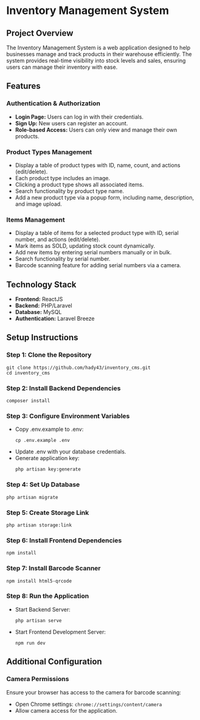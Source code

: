 <h1>Inventory Management System</h1>

<h2>Project Overview</h2>
<p>The Inventory Management System is a web application designed to help businesses manage and track products in their warehouse efficiently. The system provides real-time visibility into stock levels and sales, ensuring users can manage their inventory with ease.</p>

<h2>Features</h2>

<h3>Authentication & Authorization</h3>
<ul>
  <li><strong>Login Page:</strong> Users can log in with their credentials.</li>
  <li><strong>Sign Up:</strong> New users can register an account.</li>
  <li><strong>Role-based Access:</strong> Users can only view and manage their own products.</li>
</ul>

<h3>Product Types Management</h3>
<ul>
  <li>Display a table of product types with ID, name, count, and actions (edit/delete).</li>
  <li>Each product type includes an image.</li>
  <li>Clicking a product type shows all associated items.</li>
  <li>Search functionality by product type name.</li>
  <li>Add a new product type via a popup form, including name, description, and image upload.</li>
</ul>

<h3>Items Management</h3>
<ul>
  <li>Display a table of items for a selected product type with ID, serial number, and actions (edit/delete).</li>
  <li>Mark items as SOLD, updating stock count dynamically.</li>
  <li>Add new items by entering serial numbers manually or in bulk.</li>
  <li>Search functionality by serial number.</li>
  <li>Barcode scanning feature for adding serial numbers via a camera.</li>
</ul>

<h2>Technology Stack</h2>
<ul>
  <li><strong>Frontend:</strong> ReactJS</li>
  <li><strong>Backend:</strong> PHP/Laravel</li>
  <li><strong>Database:</strong> MySQL</li>
  <li><strong>Authentication:</strong> Laravel Breeze</li>
</ul>

<h2>Setup Instructions</h2>

<h3>Step 1: Clone the Repository</h3>
<pre><code>git clone https://github.com/hady43/inventory_cms.git
cd inventory_cms</code></pre>

<h3>Step 2: Install Backend Dependencies</h3>
<pre><code>composer install</code></pre>

<h3>Step 3: Configure Environment Variables</h3>
<ul>
  <li>Copy .env.example to .env:</li>
  <pre><code>cp .env.example .env</code></pre>
  <li>Update .env with your database credentials.</li>
  <li>Generate application key:</li>
  <pre><code>php artisan key:generate</code></pre>
</ul>

<h3>Step 4: Set Up Database</h3>
<pre><code>php artisan migrate</code></pre>

<h3>Step 5: Create Storage Link</h3>
<pre><code>php artisan storage:link</code></pre>

<h3>Step 6: Install Frontend Dependencies</h3>
<pre><code>npm install</code></pre>

<h3>Step 7: Install Barcode Scanner</h3>
<pre><code>npm install html5-qrcode</code></pre>

<h3>Step 8: Run the Application</h3>
<ul>
  <li>Start Backend Server:</li>
  <pre><code>php artisan serve</code></pre>
  <li>Start Frontend Development Server:</li>
  <pre><code>npm run dev</code></pre>
</ul>

<h2>Additional Configuration</h2>

<h3>Camera Permissions</h3>
<p>Ensure your browser has access to the camera for barcode scanning:</p>
<ul>
  <li>Open Chrome settings: <code>chrome://settings/content/camera</code></li>
  <li>Allow camera access for the application.</li>
</ul>

